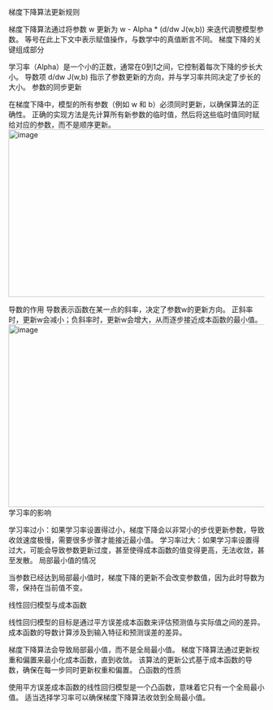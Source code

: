 梯度下降算法更新规则

梯度下降算法通过将参数 w 更新为 w - Alpha * (d/dw J(w,b)) 来迭代调整模型参数。
等号在此上下文中表示赋值操作，与数学中的真值断言不同。
梯度下降的关键组成部分

学习率（Alpha）是一个小的正数，通常在0到1之间，它控制着每次下降的步长大小。
导数项 d/dw J(w,b) 指示了参数更新的方向，并与学习率共同决定了步长的大小。
参数的同步更新

在梯度下降中，模型的所有参数（例如 w 和 b）必须同时更新，以确保算法的正确性。
正确的实现方法是先计算所有新参数的临时值，然后将这些临时值同时赋给对应的参数，而不是顺序更新。
<img width="699" height="330" alt="image" src="https://github.com/user-attachments/assets/2368860e-d120-4b80-a9ba-c970dac59a55" />

导数的作用
导数表示函数在某一点的斜率，决定了参数w的更新方向。
正斜率时，更新w会减小；负斜率时，更新w会增大，从而逐步接近成本函数的最小值。
<img width="693" height="360" alt="image" src="https://github.com/user-attachments/assets/4ff35f82-5a38-42e4-8211-b9fc1a98d25d" />
学习率的影响

学习率过小：如果学习率设置得过小，梯度下降会以非常小的步伐更新参数，导致收敛速度极慢，需要很多步骤才能接近最小值。
学习率过大：如果学习率设置得过大，可能会导致参数更新过度，甚至使得成本函数的值变得更高，无法收敛，甚至发散。
局部最小值的情况

当参数已经达到局部最小值时，梯度下降的更新不会改变参数值，因为此时导数为零，保持在当前值不变。


线性回归模型与成本函数

线性回归模型的目标是通过平方误差成本函数来评估预测值与实际值之间的差异。
成本函数的导数计算涉及到输入特征和预测误差的差异。

梯度下降算法会导致局部最小值，而不是全局最小值。
梯度下降算法通过更新权重和偏置来最小化成本函数，直到收敛。
该算法的更新公式基于成本函数的导数，确保在每一步同时更新权重和偏置。
凸函数的性质

使用平方误差成本函数的线性回归模型是一个凸函数，意味着它只有一个全局最小值。
适当选择学习率可以确保梯度下降算法收敛到全局最小值。
